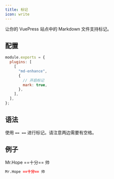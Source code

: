 ```yaml
---
title: 标记
icon: write
---
```


让你的 VuePress 站点中的 Markdown 文件支持标记。

<!-- more -->

## 配置

```js {7}
module.exports = {
  plugins: [
    [
      "md-enhance",
      {
        // 开启标记
        mark: true,
      },
    ],
  ],
};
```

## 语法

使用 `== ==` 进行标记。请注意两边需要有空格。

## 例子

Mr.Hope ==十分== 帅

```md
Mr.Hope ==十分== 帅
```
